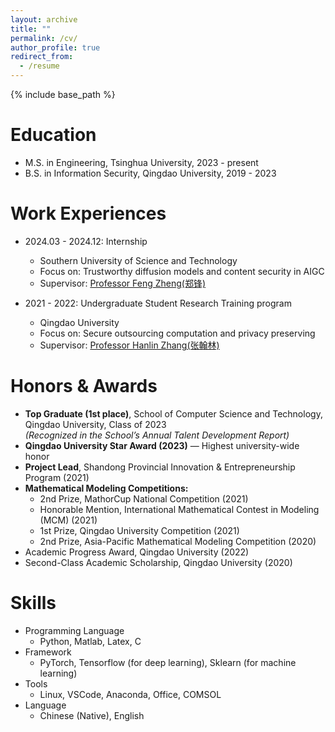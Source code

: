 ```yaml
---
layout: archive
title: ""
permalink: /cv/
author_profile: true
redirect_from:
  - /resume
---
```


{% include base_path %}

Education
======
* M.S. in Engineering, Tsinghua University, 2023 - present
* B.S. in Information Security, Qingdao University, 2019 - 2023

Work Experiences
======
* 2024.03 - 2024.12: Internship
  * Southern University of Science and Technology
  * Focus on: Trustworthy diffusion models and content security in AIGC
  * Supervisor: [Professor Feng Zheng(郑锋)](https://faculty.sustech.edu.cn/?tagid=fengzheng&iscss=1&snapid=1&orderby=date&go=1&lang=en)

* 2021 - 2022: Undergraduate Student Research Training program
  * Qingdao University
  * Focus on: Secure outsourcing computation and privacy preserving
  * Supervisor: [Professor Hanlin Zhang(张翰林)](https://cst.qdu.edu.cn/info/1072/7423.htm)

Honors & Awards
======
- **Top Graduate (1st place)**, School of Computer Science and Technology, Qingdao University, Class of 2023  
  *(Recognized in the School’s Annual Talent Development Report)*  
- **Qingdao University Star Award (2023)** — Highest university-wide honor  
- **Project Lead**, Shandong Provincial Innovation & Entrepreneurship Program (2021)  
- **Mathematical Modeling Competitions:**  
  - 2nd Prize, MathorCup National Competition (2021)  
  - Honorable Mention, International Mathematical Contest in Modeling (MCM) (2021)  
  - 1st Prize, Qingdao University Competition (2021)  
  - 2nd Prize, Asia-Pacific Mathematical Modeling Competition (2020)  
- Academic Progress Award, Qingdao University (2022)  
- Second-Class Academic Scholarship, Qingdao University (2020)

  
Skills
======
* Programming Language
  * Python, Matlab, Latex, C
* Framework
  * PyTorch, Tensorflow (for deep learning), Sklearn (for machine learning)
* Tools
  * Linux, VSCode, Anaconda, Office, COMSOL
* Language
  * Chinese (Native), English

